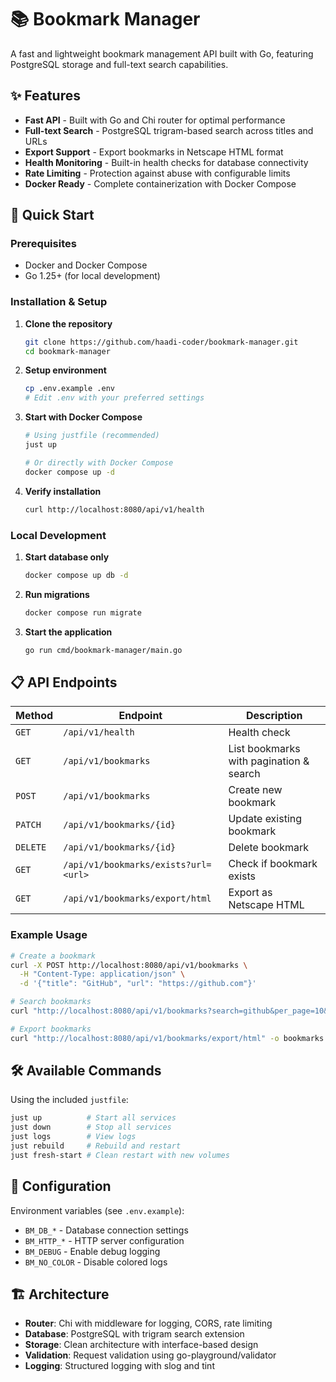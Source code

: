# 📚 Bookmark Manager

A fast and lightweight bookmark management API built with Go, featuring PostgreSQL storage and full-text search capabilities.

## ✨ Features

- **Fast API** - Built with Go and Chi router for optimal performance
- **Full-text Search** - PostgreSQL trigram-based search across titles and URLs
- **Export Support** - Export bookmarks in Netscape HTML format
- **Health Monitoring** - Built-in health checks for database connectivity
- **Rate Limiting** - Protection against abuse with configurable limits
- **Docker Ready** - Complete containerization with Docker Compose

## 🚀 Quick Start

### Prerequisites

- Docker and Docker Compose
- Go 1.25+ (for local development)

### Installation & Setup

1. **Clone the repository**
   ```bash
   git clone https://github.com/haadi-coder/bookmark-manager.git
   cd bookmark-manager
   ```

2. **Setup environment**
   ```bash
   cp .env.example .env
   # Edit .env with your preferred settings
   ```

3. **Start with Docker Compose**
   ```bash
   # Using justfile (recommended)
   just up

   # Or directly with Docker Compose
   docker compose up -d
   ```

4. **Verify installation**
   ```bash
   curl http://localhost:8080/api/v1/health
   ```

### Local Development

1. **Start database only**
   ```bash
   docker compose up db -d
   ```

2. **Run migrations**
   ```bash
   docker compose run migrate
   ```

3. **Start the application**
   ```bash
   go run cmd/bookmark-manager/main.go
   ```

## 📋 API Endpoints

| Method | Endpoint | Description |
|--------|----------|-------------|
| `GET` | `/api/v1/health` | Health check |
| `GET` | `/api/v1/bookmarks` | List bookmarks with pagination & search |
| `POST` | `/api/v1/bookmarks` | Create new bookmark |
| `PATCH` | `/api/v1/bookmarks/{id}` | Update existing bookmark |
| `DELETE` | `/api/v1/bookmarks/{id}` | Delete bookmark |
| `GET` | `/api/v1/bookmarks/exists?url=<url>` | Check if bookmark exists |
| `GET` | `/api/v1/bookmarks/export/html` | Export as Netscape HTML |

### Example Usage

```bash
# Create a bookmark
curl -X POST http://localhost:8080/api/v1/bookmarks \
  -H "Content-Type: application/json" \
  -d '{"title": "GitHub", "url": "https://github.com"}'

# Search bookmarks
curl "http://localhost:8080/api/v1/bookmarks?search=github&per_page=10&page=1"

# Export bookmarks
curl "http://localhost:8080/api/v1/bookmarks/export/html" -o bookmarks.html
```

## 🛠 Available Commands

Using the included `justfile`:

```bash
just up          # Start all services
just down        # Stop all services  
just logs        # View logs
just rebuild     # Rebuild and restart
just fresh-start # Clean restart with new volumes
```

## 🔧 Configuration

Environment variables (see `.env.example`):

- `BM_DB_*` - Database connection settings
- `BM_HTTP_*` - HTTP server configuration  
- `BM_DEBUG` - Enable debug logging
- `BM_NO_COLOR` - Disable colored logs

## 🏗 Architecture

- **Router**: Chi with middleware for logging, CORS, rate limiting
- **Database**: PostgreSQL with trigram search extension
- **Storage**: Clean architecture with interface-based design
- **Validation**: Request validation using go-playground/validator
- **Logging**: Structured logging with slog and tint
